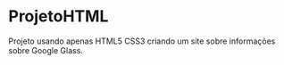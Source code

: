 # ProjetoHTML

Projeto usando apenas HTML5 CSS3 criando um site sobre informações sobre  Google Glass.
